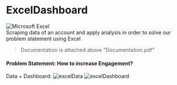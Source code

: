 # ExcelDashboard
![Microsoft Excel](https://img.shields.io/badge/Microsoft_Excel-217346?style=for-the-badge&logo=microsoft-excel&logoColor=white)  
Scraping data of an account and apply analysis in order to solve our problem statement using Excel   
> Documentation is attached above "Documentation.pdf"  
#### Problem Statement: How to increase Engagement?
Data + Dashboard:
![excelData](https://github.com/lynnhr/TwitterScrape/assets/151964289/d7fe9053-1e08-4665-a3eb-55d3096516a4)
![excelDashboard](https://github.com/lynnhr/TwitterScrape/assets/151964289/4703603e-9ee7-4133-9525-78264b9de769)
